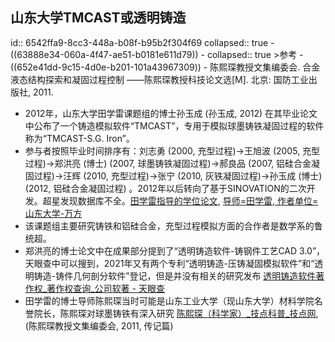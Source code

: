 ## 山东大学TMCAST或透明铸造
id:: 6542ffa9-8cc3-448a-b08f-b95b2f304f69
collapsed:: true
	- ((63888e34-060a-4f47-ae51-b0181e611d79))
	- collapsed:: true
	  >参考
		- ((652e41dd-9c15-4d0e-b201-101a43967309))
		- 陈熙琛教授文集编委会. 合金液态结构探索和凝固过程控制 ——陈熙琛教授科技论文选[M]. 北京: 国防工业出版社, 2011.
- 2012年，山东大学田学雷课题组的博士孙玉成 (孙玉成, 2012) 在其毕业论文中公布了一个铸造模拟软件“TMCAST”，专用于模拟球墨铸铁凝固过程的软件称为“TMCAST-S.G. Iron”。
- 参与者按照毕业时间排序有：刘志勇 (2000, 充型过程)->王旭波 (2005, 充型过程)->郑洪亮 (博士) (2007, 球墨铸铁凝固过程)->郝良品 (2007, 铝硅合金凝固过程)->汪辉 (2010, 充型过程)->张宁 (2010, 灰铁凝固过程)->孙玉成 (博士) (2012, 铝硅合金凝固过程) 。2012年以后转向了基于SINOVATION的二次开发。超星发现数据库不全。[田学雷指导的学位论文](https://www.zhizhen.com/s?strchannel=3,5&adv=DT((F="田学雷")+AND+(O='山东大学'))&aorp=a&size=15&isort=2&x=0_445&version=v2), [导师=田学雷, 作者单位=山东大学-万方](https://s.wanfangdata.com.cn/advanced-search/thesis)
- 该课题组主要研究铸铁和铝硅合金，充型过程模拟方面的合作者是数学系的鲁统超。
- 郑洪亮的博士论文中在成果部分提到了“透明铸造软件-铸钢件工艺CAD 3.0”，天眼查中可以搜到，2021年又有两个专利“透明铸造-压铸凝固模拟软件”和“透明铸造-铸件几何剖分软件”登记，但是并没有相关的研究发布 [透明铸造软件著作权_著作权查询_公司软著 - 天眼查](https://banquan.tianyancha.com/rj/search/%E9%80%8F%E6%98%8E%E9%93%B8%E9%80%A0)
- 田学雷的博士导师陈熙琛当时可能是山东工业大学（现山东大学）材料学院名誉院长，陈熙琛对球墨铸铁有深入研究 [陈熙琛（科学家）_技点科普_技点网](https://m.jidianwang.com/items/12093822.html), (陈熙琛教授文集编委会, 2011, 传记篇)